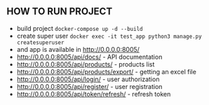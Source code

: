 ## HOW TO RUN PROJECT

- build project `docker-compose up -d --build`
- create super user `docker exec -it test_app python3 manage.py createsuperuser`
- and app is available in http://0.0.0.0:8005/
- http://0.0.0.0:8005/api/docs/ - API documentation
- http://0.0.0.0:8005/api/products/ - products list
- http://0.0.0.0:8005/api/products/export/ - getting an excel file
- http://0.0.0.0:8005/api/login/ - user authorization
- http://0.0.0.0:8005/api/register/ - user registration
- http://0.0.0.0:8005/api/token/refresh/ - refresh token
